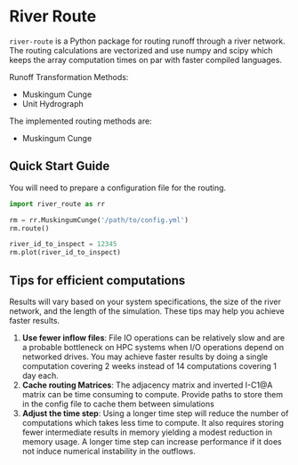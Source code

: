 # River Route

`river-route` is a Python package for routing runoff through a river network.
The routing calculations are vectorized and use numpy and scipy which keeps the array computation times on par with faster compiled languages. 

Runoff Transformation Methods:
- Muskingum Cunge
- Unit Hydrograph

The implemented routing methods are:
- Muskingum Cunge

## Quick Start Guide
You will need to prepare a configuration file for the routing.

```python
import river_route as rr

rm = rr.MuskingumCunge('/path/to/config.yml')
rm.route()

river_id_to_inspect = 12345
rm.plot(river_id_to_inspect)
```

## Tips for efficient computations
Results will vary based on your system specifications, the size of the river network, and the length of the simulation. 
These tips may help you achieve faster results.

1. **Use fewer inflow files**: File IO operations can be relatively slow and are a probable bottleneck on HPC systems 
when I/O operations depend on networked drives. You may achieve faster results by doing a single computation 
covering 2 weeks instead of 14 computations covering 1 day each.
2. **Cache routing Matrices**: The adjacency matrix and inverted I-C1@A matrix can be time consuming to compute. Provide
paths to store them in the config file to cache them between simulations
3. **Adjust the time step**: Using a longer time step will reduce the number of computations which takes less time to 
compute. It also requires storing fewer intermediate results in memory yielding a modest reduction in memory usage. A 
longer time step can increase performance if it does not induce numerical instability in the outflows.

